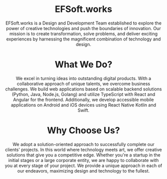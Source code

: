 <h1 align="center">
EFSoft.works
</h1>
<p align="center">
EFSoft.works is a Design and Development Team established to explore the power of creative technologies and push the boundaries of innovation. Our mission is to create transformation, solve problems, and deliver exciting experiences by harnessing the magnificent combination of technology and design.
</p>
<h1 align="center">
What We Do?
</h1>
<p align="center">
We excel in turning ideas into outstanding digital products. With a collaborative approach of unique talents, we overcome business challenges. We build web applications based on scalable backend solutions (Python, Java, Node.js, Golang) and utilize TypeScript with React and Angular for the frontend. Additionally, we develop accessible mobile applications on Android and iOS devices using React Native Kotlin and Swift.
</p>
<h1 align="center">
Why Choose Us?
</h1>
<p align="center">
We adopt a solution-oriented approach to successfully complete our clients' projects. In this world where technology meets art, we offer creative solutions that give you a competitive edge. Whether you're a startup in the initial stages or a large corporate entity, we are happy to collaborate with you at every stage of your project. We provide a unique approach in each of our endeavors, maximizing design and technology to the fullest.
</p>
